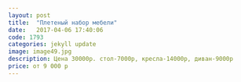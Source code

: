 ```yaml
---
layout: post
title:  "Плетеный набор мебели"
date:   2017-04-06 17:40:06
code: 1793
categories: jekyll update
image: image49.jpg
description: Цена 30000р. стол-7000р, кресла-14000р, диван-9000р
price: от 9 000 р
---
```

